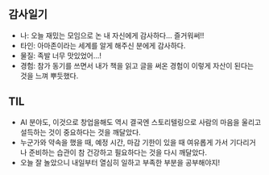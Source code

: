 ## 감사일기
- 나: 오늘 재밌는 모임으로 논 내 자신에게 감사하다... 즐거워써!!
- 타인: 아마존이라는 세계를 알게 해주신 분에게 감사하다.
- 물질: 족발 너무 맛있었어...!
- 경험: 참가 동기를 쓰면서 내가 책을 읽고 글을 써온 경험이 이렇게 자산이 된다는 것을 느껴 뿌듯했다.

## TIL
- AI 분야도, 이것으로 창업을해도 역시 결국엔 스토리텔링으로 사람의 마음을 울리고 설득하는 것이 중요하다는 것을 깨달았다.
- 누군가와 약속을 했을 때, 예정 시간, 마감 기한이 있을 때 여유롭게 가서 기다리거나 준비하는 습관이 참 건강하고 필요하다는 것을 다시 깨달았다.
- 오늘 잘 놀았으니 내일부터 열심히 일하고 부족한 부분을 공부해야지! 
